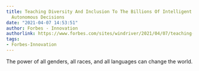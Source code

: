 ```yaml
---
title: Teaching Diversity And Inclusion To The Billions Of Intelligent Systems Making
  Autonomous Decisions
date: "2021-04-07 14:53:51"
author: Forbes - Innovation
authorlink: https://www.forbes.com/sites/windriver/2021/04/07/teaching-diversity-and-inclusion-to-the-billions-of-intelligent-systems-making-autonomous-decisions/
tags:
- Forbes-Innovation
---
```

The power of all genders, all races, and all languages can change the world.